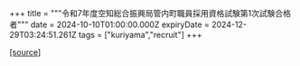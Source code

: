 +++
title = """令和7年度空知総合振興局管内町職員採用資格試験第1次試験合格者"""
date = 2024-10-10T01:00:00.000Z
expiryDate = 2024-12-29T03:24:51.261Z
tags = ["kuriyama","recruit"]
+++


[[source]](https://www.town.kuriyama.hokkaido.jp/site/saiyou/29107.html)
